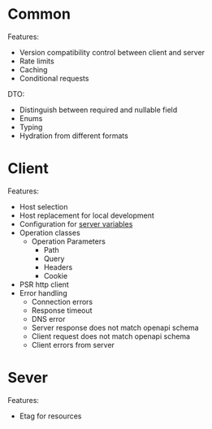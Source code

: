 # Common

Features:
- Version compatibility control between client and server
- Rate limits
- Caching
- Conditional requests

DTO: 
- Distinguish between required and nullable field
- Enums
- Typing
- Hydration from different formats

# Client

Features:
- Host selection
- Host replacement for local development
- Configuration for [server variables](https://github.com/OAI/OpenAPI-Specification/blob/main/versions/3.1.0.md#server-variable-object)
- Operation classes
  - Operation Parameters
    - Path
    - Query
    - Headers
    - Cookie
- PSR http client 
- Error handling
  - Connection errors
  - Response timeout
  - DNS error
  - Server response does not match openapi schema
  - Client request does not match openapi schema
  - Client errors from server

# Sever

Features:
- Etag for resources